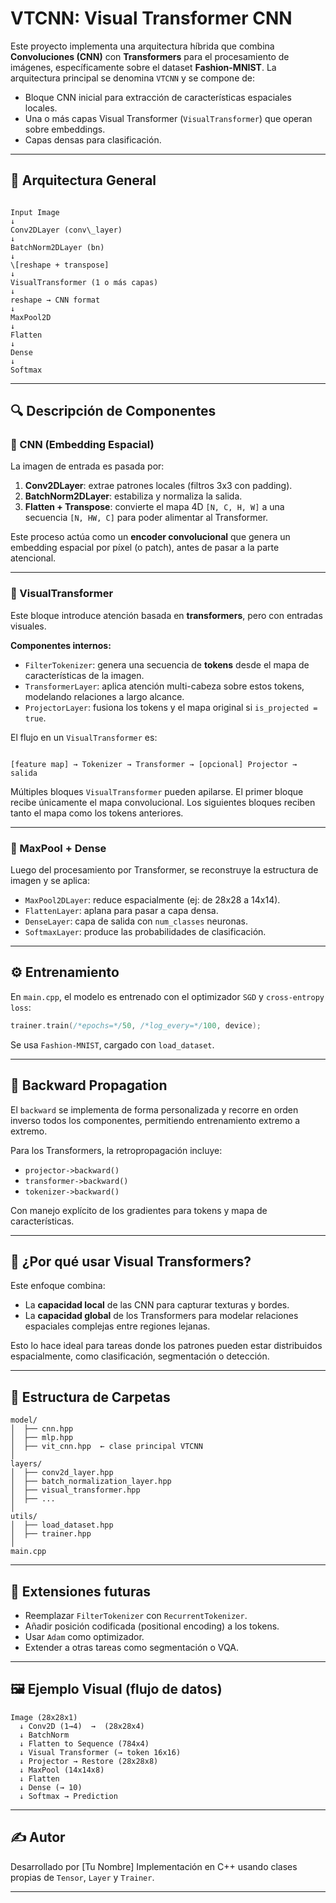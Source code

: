 
# VTCNN: Visual Transformer CNN

Este proyecto implementa una arquitectura híbrida que combina **Convoluciones (CNN)** con **Transformers** para el procesamiento de imágenes, específicamente sobre el dataset **Fashion-MNIST**. La arquitectura principal se denomina `VTCNN` y se compone de:

- Bloque CNN inicial para extracción de características espaciales locales.
- Una o más capas Visual Transformer (`VisualTransformer`) que operan sobre embeddings.
- Capas densas para clasificación.

---

## 🧠 Arquitectura General

```

Input Image
↓
Conv2DLayer (conv\_layer)
↓
BatchNorm2DLayer (bn)
↓
\[reshape + transpose]
↓
VisualTransformer (1 o más capas)
↓
reshape → CNN format
↓
MaxPool2D
↓
Flatten
↓
Dense
↓
Softmax

```

---

## 🔍 Descripción de Componentes

### 🔹 CNN (Embedding Espacial)

La imagen de entrada es pasada por:

1. **Conv2DLayer**: extrae patrones locales (filtros 3x3 con padding).
2. **BatchNorm2DLayer**: estabiliza y normaliza la salida.
3. **Flatten + Transpose**: convierte el mapa 4D `[N, C, H, W]` a una secuencia `[N, HW, C]` para poder alimentar al Transformer.

Este proceso actúa como un **encoder convolucional** que genera un embedding espacial por píxel (o patch), antes de pasar a la parte atencional.

---

### 🔸 VisualTransformer

Este bloque introduce atención basada en **transformers**, pero con entradas visuales.

**Componentes internos:**

- `FilterTokenizer`: genera una secuencia de **tokens** desde el mapa de características de la imagen.
- `TransformerLayer`: aplica atención multi-cabeza sobre estos tokens, modelando relaciones a largo alcance.
- `ProjectorLayer`: fusiona los tokens y el mapa original si `is_projected = true`.

El flujo en un `VisualTransformer` es:

```

[feature map] → Tokenizer → Transformer → [opcional] Projector → salida

````

Múltiples bloques `VisualTransformer` pueden apilarse. El primer bloque recibe únicamente el mapa convolucional. Los siguientes bloques reciben tanto el mapa como los tokens anteriores.

---

### 🔹 MaxPool + Dense

Luego del procesamiento por Transformer, se reconstruye la estructura de imagen y se aplica:

- `MaxPool2DLayer`: reduce espacialmente (ej: de 28x28 a 14x14).
- `FlattenLayer`: aplana para pasar a capa densa.
- `DenseLayer`: capa de salida con `num_classes` neuronas.
- `SoftmaxLayer`: produce las probabilidades de clasificación.

---

## ⚙️ Entrenamiento

En `main.cpp`, el modelo es entrenado con el optimizador `SGD` y `cross-entropy loss`:

```cpp
trainer.train(/*epochs=*/50, /*log_every=*/100, device);
````

Se usa `Fashion-MNIST`, cargado con `load_dataset`.

---

## 🧪 Backward Propagation

El `backward` se implementa de forma personalizada y recorre en orden inverso todos los componentes, permitiendo entrenamiento extremo a extremo.

Para los Transformers, la retropropagación incluye:

* `projector->backward()`
* `transformer->backward()`
* `tokenizer->backward()`

Con manejo explícito de los gradientes para tokens y mapa de características.

---

## 🧠 ¿Por qué usar Visual Transformers?

Este enfoque combina:

* La **capacidad local** de las CNN para capturar texturas y bordes.
* La **capacidad global** de los Transformers para modelar relaciones espaciales complejas entre regiones lejanas.

Esto lo hace ideal para tareas donde los patrones pueden estar distribuidos espacialmente, como clasificación, segmentación o detección.

---

## 📁 Estructura de Carpetas

```
model/
│  ├── cnn.hpp
│  ├── mlp.hpp
│  ├── vit_cnn.hpp  ← clase principal VTCNN
│
layers/
│  ├── conv2d_layer.hpp
│  ├── batch_normalization_layer.hpp
│  ├── visual_transformer.hpp
│  ├── ...
│
utils/
│  ├── load_dataset.hpp
│  ├── trainer.hpp
│
main.cpp
```

---

## 🧩 Extensiones futuras

* Reemplazar `FilterTokenizer` con `RecurrentTokenizer`.
* Añadir posición codificada (positional encoding) a los tokens.
* Usar `Adam` como optimizador.
* Extender a otras tareas como segmentación o VQA.

---

## 🖼️ Ejemplo Visual (flujo de datos)

```
Image (28x28x1)
  ↓ Conv2D (1→4)  →  (28x28x4)
  ↓ BatchNorm
  ↓ Flatten to Sequence (784x4)
  ↓ Visual Transformer (→ token 16x16)
  ↓ Projector → Restore (28x28x8)
  ↓ MaxPool (14x14x8)
  ↓ Flatten
  ↓ Dense (→ 10)
  ↓ Softmax → Prediction
```

---

## ✍️ Autor

Desarrollado por \[Tu Nombre]
Implementación en C++ usando clases propias de `Tensor`, `Layer` y `Trainer`.

---

